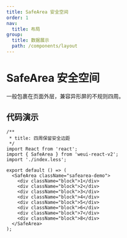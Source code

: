```yaml
---
title: SafeArea 安全空间
order: 1
nav:
  title: 布局
group:
  title: 数据展示
  path: /components/layout
---
```


# SafeArea 安全空间

一般包裹在页面外层，兼容异形屏的不规则四周。

## 代码演示

```tsx
/**
 * title: 四周保留安全边距
 */
import React from 'react';
import { SafeArea } from 'weui-react-v2';
import './index.less';

export default () => (
  <SafeArea className="safearea-demo">
    <div className="block">1</div>
    <div className="block">2</div>
    <div className="block">3</div>
    <div className="block">4</div>
    <div className="block">5</div>
    <div className="block">6</div>
    <div className="block">7</div>
    <div className="block">8</div>
  </SafeArea>
);
```

<API src="../../../src/SafeArea/index.tsx"></API>
